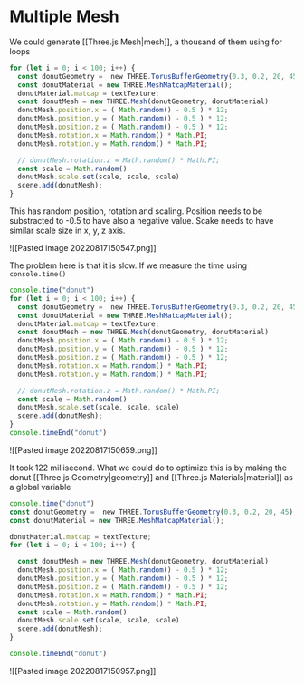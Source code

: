 # Multiple Mesh
We could generate [[Three.js Mesh|mesh]], a thousand of them using for loops
```js
for (let i = 0; i < 100; i++) {
  const donutGeometry =  new THREE.TorusBufferGeometry(0.3, 0.2, 20, 45);
  const donutMaterial = new THREE.MeshMatcapMaterial();
  donutMaterial.matcap = textTexture;
  const donutMesh = new THREE.Mesh(donutGeometry, donutMaterial)
  donutMesh.position.x = ( Math.random() - 0.5 ) * 12;
  donutMesh.position.y = ( Math.random() - 0.5 ) * 12;
  donutMesh.position.z = ( Math.random() - 0.5 ) * 12;
  donutMesh.rotation.x = Math.random() * Math.PI;
  donutMesh.rotation.y = Math.random() * Math.PI;

  // donutMesh.rotation.z = Math.random() * Math.PI;
  const scale = Math.random()
  donutMesh.scale.set(scale, scale, scale)
  scene.add(donutMesh);
}
```

This has random position, rotation and scaling. Position needs to be substracted to -0.5 to have also a negative value. Scake needs to have similar scale size in x, y, z axis. 

![[Pasted image 20220817150547.png]]

The problem here is that it is slow. 
If we measure the time using `console.time()`
```js
console.time("donut")
for (let i = 0; i < 100; i++) {
  const donutGeometry =  new THREE.TorusBufferGeometry(0.3, 0.2, 20, 45);
  const donutMaterial = new THREE.MeshMatcapMaterial();
  donutMaterial.matcap = textTexture;
  const donutMesh = new THREE.Mesh(donutGeometry, donutMaterial)
  donutMesh.position.x = ( Math.random() - 0.5 ) * 12;
  donutMesh.position.y = ( Math.random() - 0.5 ) * 12;
  donutMesh.position.z = ( Math.random() - 0.5 ) * 12;
  donutMesh.rotation.x = Math.random() * Math.PI;
  donutMesh.rotation.y = Math.random() * Math.PI;

  // donutMesh.rotation.z = Math.random() * Math.PI;
  const scale = Math.random()
  donutMesh.scale.set(scale, scale, scale)
  scene.add(donutMesh);
}
console.timeEnd("donut")
```

![[Pasted image 20220817150659.png]]

It took 122 millisecond. What we could do to optimize this is by making the donut [[Three.js Geometry|geometry]] and [[Three.js Materials|material]] as a global variable
```js
console.time("donut")
const donutGeometry =  new THREE.TorusBufferGeometry(0.3, 0.2, 20, 45);
const donutMaterial = new THREE.MeshMatcapMaterial();

donutMaterial.matcap = textTexture;
for (let i = 0; i < 100; i++) {

  const donutMesh = new THREE.Mesh(donutGeometry, donutMaterial)
  donutMesh.position.x = ( Math.random() - 0.5 ) * 12;
  donutMesh.position.y = ( Math.random() - 0.5 ) * 12;
  donutMesh.position.z = ( Math.random() - 0.5 ) * 12;
  donutMesh.rotation.x = Math.random() * Math.PI;
  donutMesh.rotation.y = Math.random() * Math.PI;
  const scale = Math.random()
  donutMesh.scale.set(scale, scale, scale)
  scene.add(donutMesh);
}

console.timeEnd("donut")
```

![[Pasted image 20220817150957.png]]
